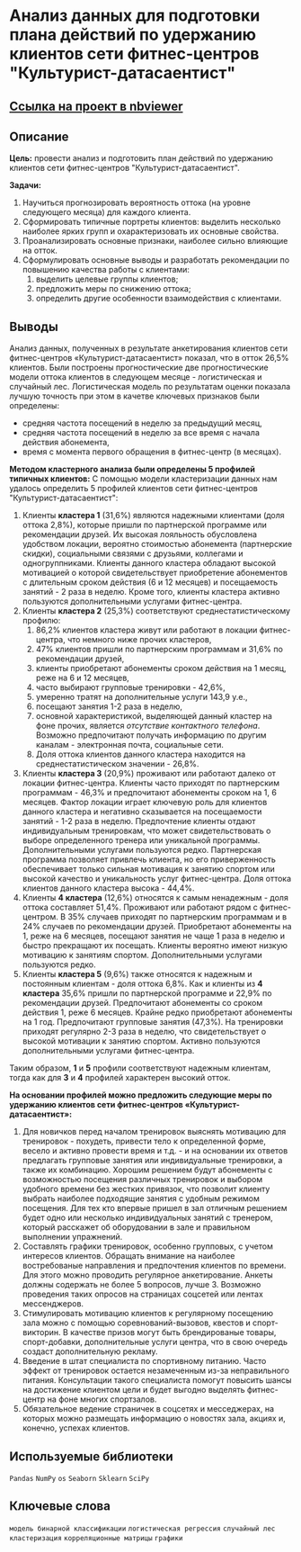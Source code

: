 # Анализ данных для подготовки плана действий по удержанию клиентов сети фитнес-центров "Культурист-датасаентист"

## [Ссылка на проект в nbviewer](https://nbviewer.org/github/KSingular/yp_da_projects/blob/4d7ad7ff709177838833d26d763f70dd2f0b4e1d/set_11_fitness/set_11_fitness.ipynb)

## Описание
**Цель:** провести анализ и подготовить план действий по удержанию клиентов cети фитнес-центров "Культурист-датасаентист".  

**Задачи:**  
1. Научиться прогнозировать вероятность оттока (на уровне следующего месяца) для каждого клиента.
2. Сформировать типичные портреты клиентов: выделить несколько наиболее ярких групп и охарактеризовать их основные свойства.
3. Проанализировать основные признаки, наиболее сильно влияющие на отток.
4. Сформулировать основные выводы и разработать рекомендации по повышению качества работы с клиентами:  
    1) выделить целевые группы клиентов;  
    2) предложить меры по снижению оттока;  
    3) определить другие особенности взаимодействия с клиентами. 

## Выводы
Анализ данных, полученных в результате анкетирования клиентов сети фитнес-центров «Культурист-датасаентист» показал, что в отток 26,5% клиентов. Были построены прогностические две прогностические модели оттока клиентов в следующем месяце - логистическая и случайный лес. Логистическая модель по результатам оценки показала лучшую точность при этом в качетве ключевых признаков были определены:
- средняя частота посещений в неделю за предыдущий месяц,
- средняя частота посещений в неделю за все время с начала действия абонемента,
- время с момента первого обращения в фитнес-центр (в месяцах).  

**Методом кластерного анализа были определены 5 профилей типичных клиентов:**
С помощью модели кластеризации данных нам удалось определить 5 профилей клиентов сети фитнес-центров "Культурист-датасаентист":
1. Клиенты **кластера 1** (31,6%) являются надежными клиентами (доля оттока 2,8%), которые пришли по партнерской программе или рекомендации друзей. Их высокая лояльность обусловлена удобством локации, вероятно стоимостью абонемента (партнерские скидки), социальными связями с  друзьями, коллегами и одногруппниками. Клиенты данного кластера обладают высокой мотивацией о которой свидетельствует приобретение абонементов с длительным сроком действия (6 и 12 месяцев) и посещаемость занятий - 2 раза в неделю. Кроме того, клиенты кластера активно пользуются дополнительными услугами фитнес-центра.
2. Клиенты **кластера 2** (25,3%) соответствуют среднестатистическому профилю:  
    1) 86,2% клиентов кластера живут или работают в локации фитнес-центра, что немного ниже прочих кластеров,  
    2) 47% клиентов пришли по партнерским программам и 31,6% по рекомендации друзей,  
    3) клиенты приобретают абонементы сроком действия на 1 месяц, реже на 6 и 12 месяцев,  
    4) часто выбирают групповые тренировки - 42,6%,  
    5) умеренно тратят на дополнительные услуги 143,9 у.е.,  
    6) посещают занятия 1-2 раза в неделю,  
    7) основной характеристикой, выделяющей данный кластер на фоне прочих, является *отсутствие контактного телефона*. Возможно предпочитают получать информацию по другим каналам - электронная почта, социальные сети.    
    8) Доля оттока клиентов данного кластера находится на среднестатистическом значении - 26,8%.
3. Клиенты **кластера 3** (20,9%) проживают или работают далеко от локации фитнес-центра. Клиенты часто приходят по партнерским  программам - 46,3% и предпочитают абонементы сроком на 1, 6 месяцев. Фактор локации играет ключевую роль для клиентов данного кластера и негативно сказывается на посещаемости занятий - 1-2 раза в неделю. Предпочтение клиенты отдают индивидуальным тренировкам, что может свидетельствовать о выборе определенного тренера или уникальной программы. Дополнительными услугами пользуются редко. Партнерская программа позволяет привлечь клиента, но его приверженность обеспечивает только сильная мотивация к занятию спортом или высокой качество и уникальность услуг фитнес-центра. Доля оттока клиентов данного кластера высока - 44,4%.
4. Клиенты **4 кластера** (12,6%) относятся к самым ненадежным - доля оттока составляет 51,4%. Проживают или работают рядом с фитнес-центром. В 35% случаев приходят по партнерским программам и в 24% случаев по рекомендации друзей. Приобретают абонементы на 1, реже на 6 месяцев, посещают занятия не чаще 1 раза в неделю и быстро прекращают их посещать. Клиенты вероятно имеют низкую мотивацию к занятиям спортом. Дополнительными услугами пользуются редко.
5. Клиенты **кластера 5** (9,6%) также относятся к надежным и постоянным клиентам - доля оттока 6,8%. Как и клиенты из **4 кластера** 35,6% пришли по партнерской программе и 22,9% по рекомендации друзей. Предпочитают абонементы со сроком действия 1, реже 6 месяцев. Крайне редко приобретают абонементы на 1 год. Предпочитают групповые занятия (47,3%). На тренировки приходят регулярно 2-3 раза в неделю, что свидетельствует о высокой мотивации к занятию спортом. Активно пользуются дополнительными услугами фитнес-центра.

Таким образом, **1** и **5** профили соответствуют надежным клиентам, тогда как для **3** и **4** профилей характерен высокий отток.

**На основании профилей можно предложить следующие меры по удержанию клиентов cети фитнес-центров «Культурист-датасаентист»:**
1. Для новичков перед началом тренировок выяснять мотивацию для тренировок - похудеть, привести тело к определенной форме, весело и активно провести время и т.д. - и на основании их ответов предлагать групповые занятия или индивидуальные тренировки, а также их комбинацию. Хорошим решением будут абонементы с возможностью посещения различных тренировок и выбором удобного времени без жестких привязок, что позволит клиенту выбрать наиболее подходящие занятия с удобным режимом посещения. Для тех кто впервые пришел в зал отличным решением будет одно или несколько индивидуальных занятий с тренером, который расскажет об оборудовании в зале и правильном выполнении упражнений. 
2. Составлять графики тренировок, особенно групповых, с учетом интересов клиентов. Обращать внимание на наиболее востребованые направления и предпочтения клиентов по времени. Для этого можно проводить регулярное анкетирование. Анкеты должны содержать не более 5 вопросов, лучше 3. Возможно проведения таких опросов на страницах соцсетей или лентах мессенджеров.
3. Стимулировать мотивацию клиентов к регулярному посещению зала можно с помощью соревнований-вызовов, квестов и спорт-викторин. В качестве призов могут быть брендированые товары, спорт-добавки, дополнительные услуги центра, что в свою очередь создаст дополнительную рекламу.
4. Введение в штат специалиста по спортивному питанию. Часто эффект от тренировок остается незамеченным из-за неправильного питания. Консультации такого специалиста помогут повысить шансы на достижение клиентом цели и будет выгодно выделять фитнес-центр на фоне многих спортзалов.
5. Обязательное ведение страничек в соцсетях и месседжерах, на которых можно размещать информацию о новостях зала, акциях и, конечно, успехах клиентов.
    
## Используемые библиотеки
`Pandas` `NumPy` `os` `Seaborn` `Sklearn` `SciPy`

## Ключевые слова 
`модель бинарной классификации` `логистическая регрессия` `случайный лес` `кластеризация` `корреляционные матрицы` `графики` 